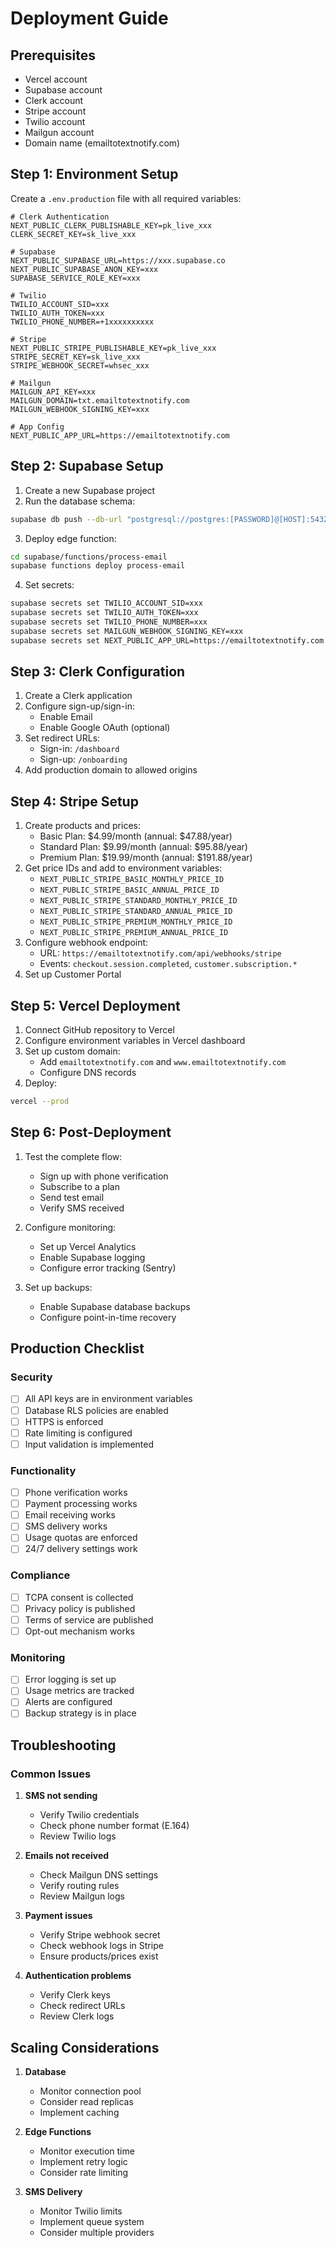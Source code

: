 # Deployment Guide

## Prerequisites
- Vercel account
- Supabase account
- Clerk account
- Stripe account
- Twilio account
- Mailgun account
- Domain name (emailtotextnotify.com)

## Step 1: Environment Setup

Create a `.env.production` file with all required variables:

```env
# Clerk Authentication
NEXT_PUBLIC_CLERK_PUBLISHABLE_KEY=pk_live_xxx
CLERK_SECRET_KEY=sk_live_xxx

# Supabase
NEXT_PUBLIC_SUPABASE_URL=https://xxx.supabase.co
NEXT_PUBLIC_SUPABASE_ANON_KEY=xxx
SUPABASE_SERVICE_ROLE_KEY=xxx

# Twilio
TWILIO_ACCOUNT_SID=xxx
TWILIO_AUTH_TOKEN=xxx
TWILIO_PHONE_NUMBER=+1xxxxxxxxxx

# Stripe
NEXT_PUBLIC_STRIPE_PUBLISHABLE_KEY=pk_live_xxx
STRIPE_SECRET_KEY=sk_live_xxx
STRIPE_WEBHOOK_SECRET=whsec_xxx

# Mailgun
MAILGUN_API_KEY=xxx
MAILGUN_DOMAIN=txt.emailtotextnotify.com
MAILGUN_WEBHOOK_SIGNING_KEY=xxx

# App Config
NEXT_PUBLIC_APP_URL=https://emailtotextnotify.com
```

## Step 2: Supabase Setup

1. Create a new Supabase project
2. Run the database schema:
```bash
supabase db push --db-url "postgresql://postgres:[PASSWORD]@[HOST]:5432/postgres"
```

3. Deploy edge function:
```bash
cd supabase/functions/process-email
supabase functions deploy process-email
```

4. Set secrets:
```bash
supabase secrets set TWILIO_ACCOUNT_SID=xxx
supabase secrets set TWILIO_AUTH_TOKEN=xxx
supabase secrets set TWILIO_PHONE_NUMBER=xxx
supabase secrets set MAILGUN_WEBHOOK_SIGNING_KEY=xxx
supabase secrets set NEXT_PUBLIC_APP_URL=https://emailtotextnotify.com
```

## Step 3: Clerk Configuration

1. Create a Clerk application
2. Configure sign-up/sign-in:
   - Enable Email
   - Enable Google OAuth (optional)
3. Set redirect URLs:
   - Sign-in: `/dashboard`
   - Sign-up: `/onboarding`
4. Add production domain to allowed origins

## Step 4: Stripe Setup

1. Create products and prices:
   - Basic Plan: $4.99/month (annual: $47.88/year)
   - Standard Plan: $9.99/month (annual: $95.88/year)
   - Premium Plan: $19.99/month (annual: $191.88/year)
2. Get price IDs and add to environment variables:
   - `NEXT_PUBLIC_STRIPE_BASIC_MONTHLY_PRICE_ID`
   - `NEXT_PUBLIC_STRIPE_BASIC_ANNUAL_PRICE_ID`
   - `NEXT_PUBLIC_STRIPE_STANDARD_MONTHLY_PRICE_ID`
   - `NEXT_PUBLIC_STRIPE_STANDARD_ANNUAL_PRICE_ID`
   - `NEXT_PUBLIC_STRIPE_PREMIUM_MONTHLY_PRICE_ID`
   - `NEXT_PUBLIC_STRIPE_PREMIUM_ANNUAL_PRICE_ID`
3. Configure webhook endpoint:
   - URL: `https://emailtotextnotify.com/api/webhooks/stripe`
   - Events: `checkout.session.completed`, `customer.subscription.*`
4. Set up Customer Portal

## Step 5: Vercel Deployment

1. Connect GitHub repository to Vercel
2. Configure environment variables in Vercel dashboard
3. Set up custom domain:
   - Add `emailtotextnotify.com` and `www.emailtotextnotify.com`
   - Configure DNS records
4. Deploy:
```bash
vercel --prod
```

## Step 6: Post-Deployment

1. Test the complete flow:
   - Sign up with phone verification
   - Subscribe to a plan
   - Send test email
   - Verify SMS received

2. Configure monitoring:
   - Set up Vercel Analytics
   - Enable Supabase logging
   - Configure error tracking (Sentry)

3. Set up backups:
   - Enable Supabase database backups
   - Configure point-in-time recovery

## Production Checklist

### Security
- [ ] All API keys are in environment variables
- [ ] Database RLS policies are enabled
- [ ] HTTPS is enforced
- [ ] Rate limiting is configured
- [ ] Input validation is implemented

### Functionality
- [ ] Phone verification works
- [ ] Payment processing works
- [ ] Email receiving works
- [ ] SMS delivery works
- [ ] Usage quotas are enforced
- [ ] 24/7 delivery settings work

### Compliance
- [ ] TCPA consent is collected
- [ ] Privacy policy is published
- [ ] Terms of service are published
- [ ] Opt-out mechanism works

### Monitoring
- [ ] Error logging is set up
- [ ] Usage metrics are tracked
- [ ] Alerts are configured
- [ ] Backup strategy is in place

## Troubleshooting

### Common Issues

1. **SMS not sending**
   - Verify Twilio credentials
   - Check phone number format (E.164)
   - Review Twilio logs

2. **Emails not received**
   - Check Mailgun DNS settings
   - Verify routing rules
   - Review Mailgun logs

3. **Payment issues**
   - Verify Stripe webhook secret
   - Check webhook logs in Stripe
   - Ensure products/prices exist

4. **Authentication problems**
   - Verify Clerk keys
   - Check redirect URLs
   - Review Clerk logs

## Scaling Considerations

1. **Database**
   - Monitor connection pool
   - Consider read replicas
   - Implement caching

2. **Edge Functions**
   - Monitor execution time
   - Implement retry logic
   - Consider rate limiting

3. **SMS Delivery**
   - Monitor Twilio limits
   - Implement queue system
   - Consider multiple providers